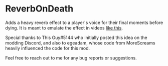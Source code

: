 # ReverbOnDeath
Adds a heavy reverb effect to a player's voice for their final moments before dying. It is meant to emulate the effect in videos [like this](https://www.youtube.com/watch?v=jVuqboiOE3s).

Special thanks to This Guy#5144 who initially posted this idea on the modding Discord, and also to egeadam, whose code from MoreScreams heavily influenced the code for this mod.

Feel free to reach out to me for any bug reports or suggestions.
